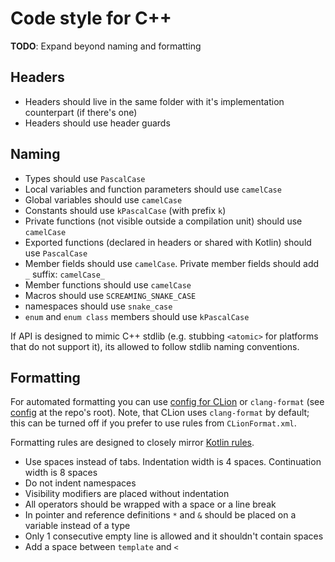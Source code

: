 # Code style for C++

**TODO**: Expand beyond naming and formatting

## Headers

* Headers should live in the same folder with it's implementation counterpart (if there's one)
* Headers should use header guards

## Naming

* Types should use `PascalCase`
* Local variables and function parameters should use `camelCase`
* Global variables should use `camelCase`
* Constants should use `kPascalCase` (with prefix `k`)
* Private functions (not visible outside a compilation unit) should use `camelCase`
* Exported functions (declared in headers or shared with Kotlin) should use `PascalCase`
* Member fields should use `camelCase`. Private member fields should add `_` suffix: `camelCase_`
* Member functions should use `camelCase`
* Macros should use `SCREAMING_SNAKE_CASE`
* namespaces should use `snake_case`
* `enum` and `enum class` members should use `kPascalCase`

If API is designed to mimic C++ stdlib (e.g. stubbing `<atomic>` for platforms that do not support it), its allowed
to follow stdlib naming conventions.

## Formatting

For automated formatting you can use [config for CLion](codestyle/cpp/CLionFormat.xml) or `clang-format` (see [config](.clang-format) at the repo's root). Note, that CLion uses `clang-format` by default; this can be turned off if you prefer to use rules from `CLionFormat.xml`.

Formatting rules are designed to closely mirror [Kotlin rules](https://kotlinlang.org/docs/reference/coding-conventions.html).

* Use spaces instead of tabs. Indentation width is 4 spaces. Continuation width is 8 spaces
* Do not indent namespaces
* Visibility modifiers are placed without indentation
* All operators should be wrapped with a space or a line break
* In pointer and reference definitions `*` and `&` should be placed on a variable instead of a type
* Only 1 consecutive empty line is allowed and it shouldn't contain spaces
* Add a space between `template` and `<`
